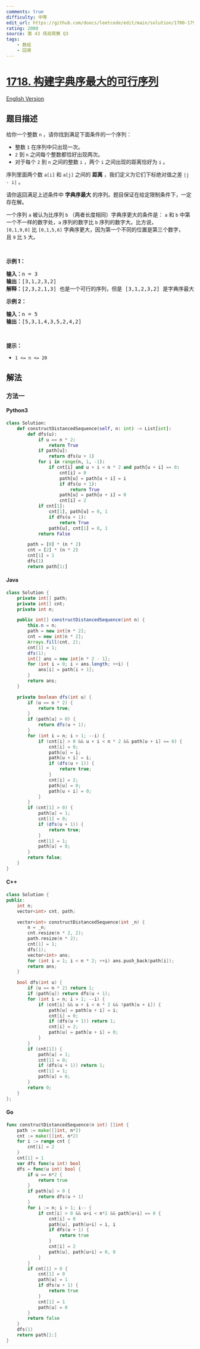 ```yaml
---
comments: true
difficulty: 中等
edit_url: https://github.com/doocs/leetcode/edit/main/solution/1700-1799/1718.Construct%20the%20Lexicographically%20Largest%20Valid%20Sequence/README.md
rating: 2080
source: 第 43 场双周赛 Q3
tags:
    - 数组
    - 回溯
---
```


<!-- problem:start -->

# [1718. 构建字典序最大的可行序列](https://leetcode.cn/problems/construct-the-lexicographically-largest-valid-sequence)

[English Version](/solution/1700-1799/1718.Construct%20the%20Lexicographically%20Largest%20Valid%20Sequence/README_EN.md)

## 题目描述

<!-- description:start -->

<p>给你一个整数 <code>n</code> ，请你找到满足下面条件的一个序列：</p>

<ul>
	<li>整数 <code>1</code> 在序列中只出现一次。</li>
	<li><code>2</code> 到 <code>n</code> 之间每个整数都恰好出现两次。</li>
	<li>对于每个 <code>2</code> 到 <code>n</code> 之间的整数 <code>i</code> ，两个 <code>i</code> 之间出现的距离恰好为 <code>i</code> 。</li>
</ul>

<p>序列里面两个数 <code>a[i]</code> 和 <code>a[j]</code> 之间的 <strong>距离</strong> ，我们定义为它们下标绝对值之差 <code>|j - i|</code> 。</p>

<p>请你返回满足上述条件中 <strong>字典序最大</strong> 的序列。题目保证在给定限制条件下，一定存在解。</p>

<p>一个序列 <code>a</code> 被认为比序列 <code>b</code> （两者长度相同）字典序更大的条件是： <code>a</code> 和 <code>b</code> 中第一个不一样的数字处，<code>a</code> 序列的数字比 <code>b</code> 序列的数字大。比方说，<code>[0,1,9,0]</code> 比 <code>[0,1,5,6]</code> 字典序更大，因为第一个不同的位置是第三个数字，且 <code>9</code> 比 <code>5</code> 大。</p>

<p> </p>

<p><strong>示例 1：</strong></p>

<pre><b>输入：</b>n = 3
<b>输出：</b>[3,1,2,3,2]
<b>解释：</b>[2,3,2,1,3] 也是一个可行的序列，但是 [3,1,2,3,2] 是字典序最大的序列。
</pre>

<p><strong>示例 2：</strong></p>

<pre><b>输入：</b>n = 5
<b>输出：</b>[5,3,1,4,3,5,2,4,2]
</pre>

<p> </p>

<p><strong>提示：</strong></p>

<ul>
	<li><code>1 &lt;= n &lt;= 20</code></li>
</ul>

<!-- description:end -->

## 解法

<!-- solution:start -->

### 方法一

<!-- tabs:start -->

#### Python3

```python
class Solution:
    def constructDistancedSequence(self, n: int) -> List[int]:
        def dfs(u):
            if u == n * 2:
                return True
            if path[u]:
                return dfs(u + 1)
            for i in range(n, 1, -1):
                if cnt[i] and u + i < n * 2 and path[u + i] == 0:
                    cnt[i] = 0
                    path[u] = path[u + i] = i
                    if dfs(u + 1):
                        return True
                    path[u] = path[u + i] = 0
                    cnt[i] = 2
            if cnt[1]:
                cnt[1], path[u] = 0, 1
                if dfs(u + 1):
                    return True
                path[u], cnt[1] = 0, 1
            return False

        path = [0] * (n * 2)
        cnt = [2] * (n * 2)
        cnt[1] = 1
        dfs(1)
        return path[1:]
```

#### Java

```java
class Solution {
    private int[] path;
    private int[] cnt;
    private int n;

    public int[] constructDistancedSequence(int n) {
        this.n = n;
        path = new int[n * 2];
        cnt = new int[n * 2];
        Arrays.fill(cnt, 2);
        cnt[1] = 1;
        dfs(1);
        int[] ans = new int[n * 2 - 1];
        for (int i = 0; i < ans.length; ++i) {
            ans[i] = path[i + 1];
        }
        return ans;
    }

    private boolean dfs(int u) {
        if (u == n * 2) {
            return true;
        }
        if (path[u] > 0) {
            return dfs(u + 1);
        }
        for (int i = n; i > 1; --i) {
            if (cnt[i] > 0 && u + i < n * 2 && path[u + i] == 0) {
                cnt[i] = 0;
                path[u] = i;
                path[u + i] = i;
                if (dfs(u + 1)) {
                    return true;
                }
                cnt[i] = 2;
                path[u] = 0;
                path[u + i] = 0;
            }
        }
        if (cnt[1] > 0) {
            path[u] = 1;
            cnt[1] = 0;
            if (dfs(u + 1)) {
                return true;
            }
            cnt[1] = 1;
            path[u] = 0;
        }
        return false;
    }
}
```

#### C++

```cpp
class Solution {
public:
    int n;
    vector<int> cnt, path;

    vector<int> constructDistancedSequence(int _n) {
        n = _n;
        cnt.resize(n * 2, 2);
        path.resize(n * 2);
        cnt[1] = 1;
        dfs(1);
        vector<int> ans;
        for (int i = 1; i < n * 2; ++i) ans.push_back(path[i]);
        return ans;
    }

    bool dfs(int u) {
        if (u == n * 2) return 1;
        if (path[u]) return dfs(u + 1);
        for (int i = n; i > 1; --i) {
            if (cnt[i] && u + i < n * 2 && !path[u + i]) {
                path[u] = path[u + i] = i;
                cnt[i] = 0;
                if (dfs(u + 1)) return 1;
                cnt[i] = 2;
                path[u] = path[u + i] = 0;
            }
        }
        if (cnt[1]) {
            path[u] = 1;
            cnt[1] = 0;
            if (dfs(u + 1)) return 1;
            cnt[1] = 1;
            path[u] = 0;
        }
        return 0;
    }
};
```

#### Go

```go
func constructDistancedSequence(n int) []int {
	path := make([]int, n*2)
	cnt := make([]int, n*2)
	for i := range cnt {
		cnt[i] = 2
	}
	cnt[1] = 1
	var dfs func(u int) bool
	dfs = func(u int) bool {
		if u == n*2 {
			return true
		}
		if path[u] > 0 {
			return dfs(u + 1)
		}
		for i := n; i > 1; i-- {
			if cnt[i] > 0 && u+i < n*2 && path[u+i] == 0 {
				cnt[i] = 0
				path[u], path[u+i] = i, i
				if dfs(u + 1) {
					return true
				}
				cnt[i] = 2
				path[u], path[u+i] = 0, 0
			}
		}
		if cnt[1] > 0 {
			cnt[1] = 0
			path[u] = 1
			if dfs(u + 1) {
				return true
			}
			cnt[1] = 1
			path[u] = 0
		}
		return false
	}
	dfs(1)
	return path[1:]
}
```

<!-- tabs:end -->

<!-- solution:end -->

<!-- problem:end -->
